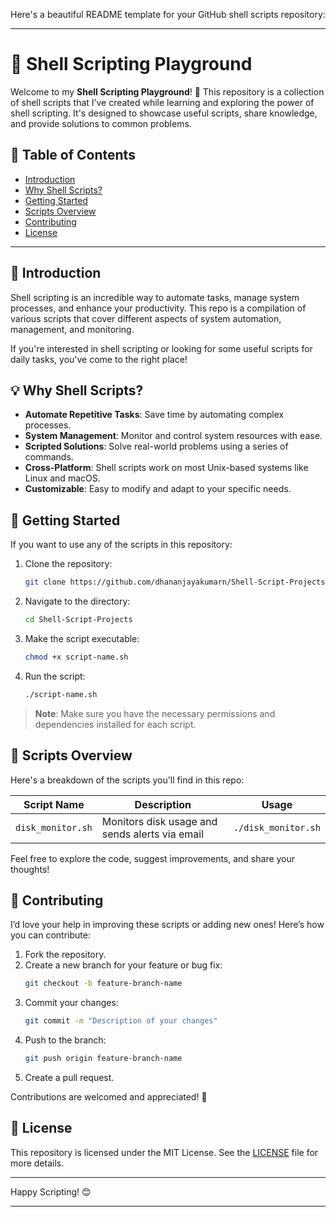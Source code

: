 Here's a beautiful README template for your GitHub shell scripts repository:

---

# 🚀 Shell Scripting Playground

Welcome to my **Shell Scripting Playground**! 🎉 This repository is a collection of shell scripts that I’ve created while learning and exploring the power of shell scripting. It's designed to showcase useful scripts, share knowledge, and provide solutions to common problems.

## 📝 Table of Contents

- [Introduction](#introduction)
- [Why Shell Scripts?](#why-shell-scripts)
- [Getting Started](#getting-started)
- [Scripts Overview](#scripts-overview)
- [Contributing](#contributing)
- [License](#license)

---

## 🌟 Introduction

Shell scripting is an incredible way to automate tasks, manage system processes, and enhance your productivity. This repo is a compilation of various scripts that cover different aspects of system automation, management, and monitoring.

If you're interested in shell scripting or looking for some useful scripts for daily tasks, you've come to the right place!

## 💡 Why Shell Scripts?

- **Automate Repetitive Tasks**: Save time by automating complex processes.
- **System Management**: Monitor and control system resources with ease.
- **Scripted Solutions**: Solve real-world problems using a series of commands.
- **Cross-Platform**: Shell scripts work on most Unix-based systems like Linux and macOS.
- **Customizable**: Easy to modify and adapt to your specific needs.

## 🚀 Getting Started

If you want to use any of the scripts in this repository:

1. Clone the repository:
   ```bash
   git clone https://github.com/dhananjayakumarn/Shell-Script-Projects.git
   ```
   
2. Navigate to the directory:
   ```bash
   cd Shell-Script-Projects
   ```

3. Make the script executable:
   ```bash
   chmod +x script-name.sh
   ```

4. Run the script:
   ```bash
   ./script-name.sh
   ```

> **Note**: Make sure you have the necessary permissions and dependencies installed for each script.

## 📜 Scripts Overview

Here's a breakdown of the scripts you'll find in this repo:

| Script Name     | Description                                   | Usage                      |
|-----------------|-----------------------------------------------|----------------------------|
| `disk_monitor.sh` | Monitors disk usage and sends alerts via email | `./disk_monitor.sh`         |


Feel free to explore the code, suggest improvements, and share your thoughts!

## 🤝 Contributing

I’d love your help in improving these scripts or adding new ones! Here’s how you can contribute:

1. Fork the repository.
2. Create a new branch for your feature or bug fix:
   ```bash
   git checkout -b feature-branch-name
   ```
3. Commit your changes:
   ```bash
   git commit -m "Description of your changes"
   ```
4. Push to the branch:
   ```bash
   git push origin feature-branch-name
   ```
5. Create a pull request.

Contributions are welcomed and appreciated! 🎉

## 📄 License

This repository is licensed under the MIT License. See the [LICENSE](LICENSE) file for more details.

---

Happy Scripting! 😊

---

